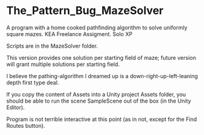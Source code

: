 # The_Pattern_Bug_MazeSolver
A program with a home cooked pathfinding algorithm to solve uniformly square mazes. KEA Freelance Assigment. Solo XP

Scripts are in the MazeSolver folder.

This version provides one solution per starting field of maze; future version will grant multiple solutions per starting field.

I believe the pathing-algorithm I dreamed up is a down-right-up-left-leaning depth first type deal.

If you copy the content of Assets into a Unity project Assets folder, you should be able to run the scene SampleScene out of the box (in the Unity Editor).

Program is not terrible interactive at this point (as in not, except for the Find Routes button).
